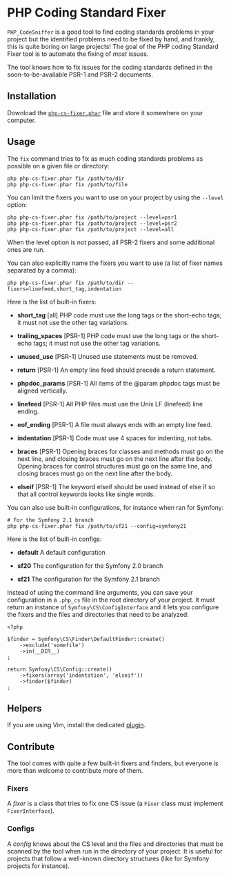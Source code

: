 PHP Coding Standard Fixer
=========================

`PHP_CodeSniffer` is a good tool to find coding standards problems in your
project but the identified problems need to be fixed by hand, and frankly,
this is quite boring on large projects! The goal of the PHP coding Standard
Fixer tool is to automate the fixing of *most* issues.

The tool knows how to fix issues for the coding standards defined in the
soon-to-be-available PSR-1 and PSR-2 documents.

Installation
------------

Download the
[`php-cs-fixer.phar`](https://github.com/fabpot/PHP-CS-Fixer/raw/master/php-cs-fixer.phar)
file and store it somewhere on your computer.

Usage
-----

The `fix` command tries to fix as much coding standards
problems as possible on a given file or directory:

    php php-cs-fixer.phar fix /path/to/dir
    php php-cs-fixer.phar fix /path/to/file

You can limit the fixers you want to use on your project by using the
`--level` option:

    php php-cs-fixer.phar fix /path/to/project --level=psr1
    php php-cs-fixer.phar fix /path/to/project --level=psr2
    php php-cs-fixer.phar fix /path/to/project --level=all

When the level option is not passed, all PSR-2 fixers and some additional ones
are run.

You can also explicitly name the fixers you want to use (a list of fixer names
separated by a comma):

    php php-cs-fixer.phar fix /path/to/dir --fixers=linefeed,short_tag,indentation

Here is the list of built-in fixers:

 * **short_tag**       [all] PHP code must use the long <?php ?> tags or the
                   short-echo <?= ?> tags; it must not use the other tag
                   variations.

 * **trailing_spaces** [PSR-1] PHP code must use the long <?php ?> tags or the
                   short-echo <?= ?> tags; it must not use the other tag
                   variations.

 * **unused_use**      [PSR-1] Unused use statements must be removed.

 * **return**          [PSR-1] An empty line feed should precede a return
                   statement.

 * **phpdoc_params**   [PSR-1] All items of the @param phpdoc tags must be
                   aligned vertically.

 * **linefeed**        [PSR-1] All PHP files must use the Unix LF (linefeed)
                   line ending.

 * **eof_ending**      [PSR-1] A file must always ends with an empty line feed.

 * **indentation**     [PSR-1] Code must use 4 spaces for indenting, not tabs.

 * **braces**          [PSR-1] Opening braces for classes and methods must go on
                   the next line, and closing braces must go on the next
                   line after the body. Opening braces for control
                   structures must go on the same line, and closing braces
                   must go on the next line after the body.

 * **elseif**          [PSR-1] The keyword elseif should be used instead of else
                   if so that all control keywords looks like single words.

You can also use built-in configurations, for instance when ran for Symfony:

    # For the Symfony 2.1 branch
    php php-cs-fixer.phar fix /path/to/sf21 --config=symfony21

Here is the list of built-in configs:

 * **default** A default configuration

 * **sf20**    The configuration for the Symfony 2.0 branch

 * **sf21**    The configuration for the Symfony 2.1 branch

Instead of using the command line arguments, you can save your configuration
in a `.php_cs` file in the root directory of your project. It
must return an instance of `Symfony\CS\ConfigInterface` and it lets you
configure the fixers and the files and directories that need to be analyzed:

    <?php

    $finder = Symfony\CS\Finder\DefaultFinder::create()
        ->exclude('somefile')
        ->in(__DIR__)
    ;

    return Symfony\CS\Config::create()
        ->fixers(array('indentation', 'elseif'))
        ->finder($finder)
    ;

Helpers
-------

If you are using Vim, install the dedicated
[plugin](https://github.com/stephpy/vim-php-cs-fixer).

Contribute
----------

The tool comes with quite a few built-in fixers and finders, but everyone is
more than welcome to contribute more of them.

### Fixers

A *fixer* is a class that tries to fix one CS issue (a `Fixer` class must
implement `FixerInterface`).

### Configs

A *config* knows about the CS level and the files and directories that must be
scanned by the tool when run in the directory of your project. It is useful
for projects that follow a well-known directory structures (like for Symfony
projects for instance).
